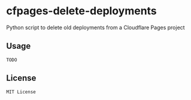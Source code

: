 # cfpages-delete-deployments

Python script to delete old deployments from a Cloudflare Pages project

## Usage

    TODO

## License

    MIT License
